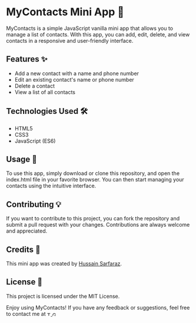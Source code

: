 # MyContacts Mini App 👥

MyContacts is a simple JavaScript vanilla mini app that allows you to manage a list of contacts. With this app, you can add, edit, delete, and view contacts in a responsive and user-friendly interface.

## Features ✨

- Add a new contact with a name and phone number
- Edit an existing contact's name or phone number
- Delete a contact
- View a list of all contacts

## Technologies Used 🛠️

- HTML5
- CSS3
- JavaScript (ES6)

## Usage 🚀

To use this app, simply download or clone this repository, and open the index.html file in your favorite browser. You can then start managing your contacts using the intuitive interface.

## Contributing 💡

If you want to contribute to this project, you can fork the repository and submit a pull request with your changes. Contributions are always welcome and appreciated.

## Credits 🙏

This mini app was created by [Hussain Sarfaraz](https://github.com/pvm-77).

## License 📝

This project is licensed under the MIT License.

Enjoy using MyContacts! If you have any feedback or suggestions, feel free to contact me at <a href="https://twitter.com/sarfaraz_0707">
  <img src="https://cdn.jsdelivr.net/gh/devicons/devicon/icons/twitter/twitter-original.svg" alt="Twitter icon" width="10" height="10">
</a>
<a href="mailto:sfzalig@gmail.com">
  <img src="https://cdn.jsdelivr.net/gh/devicons/devicon/icons/google/google-original.svg" alt="Gmail icon" width="10" height="10">
</a>














